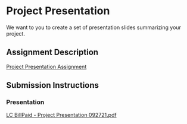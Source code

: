 # Project Presentation
We want to you to create a set of presentation slides summarizing your project.

## Assignment Description
[Project Presentation Assignment](https://education.launchcode.org/liftoff/modules/assignments/project-presentation)

## Submission Instructions

### Presentation
[LC BillPaid - Project Presentation 092721.pdf](https://github.com/ktodatwo/liftoff-assignments/files/7239036/LC.BillPaid.-.Project.Presentation.092721.pdf)

